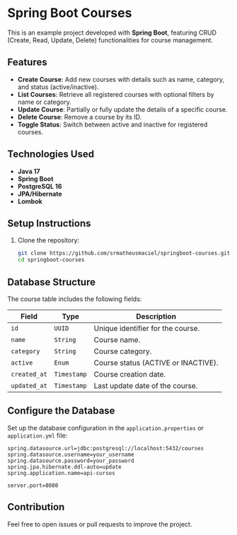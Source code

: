 # Spring Boot Courses  

This is an example project developed with **Spring Boot**, featuring CRUD (Create, Read, Update, Delete) functionalities for course management.  

## Features  

- **Create Course**: Add new courses with details such as name, category, and status (active/inactive).  
- **List Courses**: Retrieve all registered courses with optional filters by name or category.  
- **Update Course**: Partially or fully update the details of a specific course.  
- **Delete Course**: Remove a course by its ID.  
- **Toggle Status**: Switch between active and inactive for registered courses.  

## Technologies Used  

- **Java 17**  
- **Spring Boot**  
- **PostgreSQL 16**  
- **JPA/Hibernate**  
- **Lombok**  

## Setup Instructions  

1. Clone the repository:  
   ```bash
   git clone https://github.com/srmatheusmaciel/springboot-courses.git
   cd springboot-courses

## Database Structure  

The course table includes the following fields:  

| Field         | Type          | Description                              |  
|---------------|---------------|------------------------------------------|  
| `id`          | `UUID`        | Unique identifier for the course.         |  
| `name`        | `String`      | Course name.                              |  
| `category`    | `String`      | Course category.                          |  
| `active`      | `Enum`        | Course status (ACTIVE or INACTIVE).       |  
| `created_at`  | `Timestamp`   | Course creation date.                     |  
| `updated_at`  | `Timestamp`   | Last update date of the course.           |  

## Configure the Database  

Set up the database configuration in the `application.properties` or `application.yml` file:  

```properties
spring.datasource.url=jdbc:postgresql://localhost:5432/courses
spring.datasource.username=your_username
spring.datasource.password=your_password
spring.jpa.hibernate.ddl-auto=update
spring.application.name=api-cursos

server.port=8080
```

## Contribution  

Feel free to open issues or pull requests to improve the project.  
